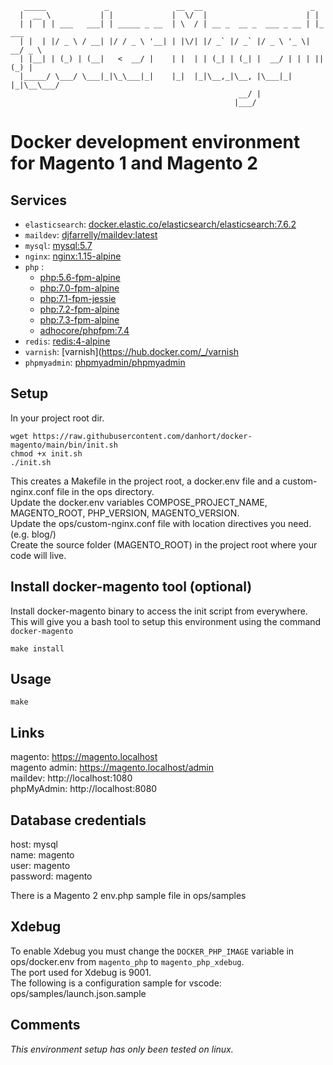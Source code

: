  ```
    _____             _               __  __                        _        
   |  __ \           | |             |  \/  |                      | |       
   | |  | | ___   ___| | _____ _ __  | \  / | __ _  __ _  ___ _ __ | |_ ___  
   | |  | |/ _ \ / __| |/ / _ \ '__| | |\/| |/ _` |/ _` |/ _ \ '_ \| __/ _ \ 
   | |__| | (_) | (__|   <  __/ |    | |  | | (_| | (_| |  __/ | | | || (_) |
   |_____/ \___/ \___|_|\_\___|_|    |_|  |_|\__,_|\__, |\___|_| |_|\__\___/ 
                                                    __/ |                    
                                                   |___/                   
```
# Docker development environment for Magento 1 and Magento 2

## Services
* `elasticsearch`: [docker.elastic.co/elasticsearch/elasticsearch:7.6.2](https://github.com/danhort/docker-magento2/blob/main/elasticsearch/Dockerfile)
* `maildev`: [djfarrelly/maildev:latest](https://hub.docker.com/r/djfarrelly/maildev/)
* `mysql`: [mysql:5.7](https://store.docker.com/images/mysql)
* `nginx`: [nginx:1.15-alpine](https://github.com/danhort/docker-magento2/blob/main/nginx/Dockerfile)
* `php` :
    - [php:5.6-fpm-alpine](https://github.com/danhort/docker-magento2/blob/main/php/5.6/Dockerfile)
    - [php:7.0-fpm-alpine](https://github.com/danhort/docker-magento2/blob/main/php/7.0/Dockerfile)
    - [php:7.1-fpm-jessie](https://github.com/danhort/docker-magento2/blob/main/php/7.1/Dockerfile)
    - [php:7.2-fpm-alpine](https://github.com/danhort/docker-magento2/blob/main/php/7.2/Dockerfile)
    - [php:7.3-fpm-alpine](https://github.com/danhort/docker-magento2/blob/main/php/7.3/Dockerfile)
    - [adhocore/phpfpm:7.4](https://github.com/danhort/docker-magento2/blob/main/php/7.3=4/Dockerfile)
* `redis`: [redis:4-alpine](https://store.docker.com/images/redis)
* `varnish`: [varnish](https://hub.docker.com/_/varnish
* `phpmyadmin`: [phpmyadmin/phpmyadmin](https://github.com/danhort/docker-magento2/blob/main/phpmyadmin/Dockerfile)

## Setup
In your project root dir.
```
wget https://raw.githubusercontent.com/danhort/docker-magento/main/bin/init.sh
chmod +x init.sh
./init.sh
```
This creates a Makefile in the project root, a docker.env file and a custom-nginx.conf file in the ops directory.  
Update the docker.env variables COMPOSE_PROJECT_NAME, MAGENTO_ROOT, PHP_VERSION, MAGENTO_VERSION.   
Update the ops/custom-nginx.conf file with location directives you need. (e.g. blog/)   
Create the source folder (MAGENTO_ROOT) in the project root where your code will live.

## Install docker-magento tool (optional)
Install docker-magento binary to access the init script from everywhere.   
This will give you a bash tool to setup this environment using the command `docker-magento`
```
make install
```

## Usage
```
make
```

## Links
magento: https://magento.localhost  
magento admin: https://magento.localhost/admin   
maildev: http://localhost:1080  
phpMyAdmin: http://localhost:8080

## Database credentials
host: mysql   
name: magento   
user: magento   
password: magento   

There is a Magento 2 env.php sample file in ops/samples

## Xdebug
To enable Xdebug you must change the `DOCKER_PHP_IMAGE` variable in ops/docker.env from `magento_php` to `magento_php_xdebug`.   
The port used for Xdebug is 9001.   
The following is a configuration sample for vscode: ops/samples/launch.json.sample

## Comments
*This environment setup has only been tested on linux.*
